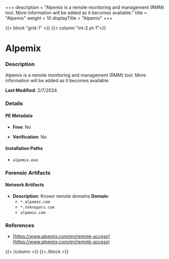 +++
description = "Alpemix is a remote monitoring and management (RMM) tool. More information will be added as it becomes available."
title = "Alpemix"
weight = 10
displayTitle = "Alpemix"
+++


{{< block "grid-1" >}}
{{< column "mt-2 pt-1">}}

# Alpemix


### Description

Alpemix is a remote monitoring and management (RMM) tool. More information will be added as it becomes available.



**Last Modified**: 2/7/2024

### Details


#### PE Metadata


- **Free**: No

- **Verification**: No




#### Installation Paths
- `alpemix.exe`

### Forensic Artifacts




#### Network Artifacts

- **Description**: Known remote domains
  **Domain**:
    - `*.alpemix.com`
    - `*.teknopars.com`
    - `alpemix.com`





### References
- [https://www.alpemix.com/en/remote-access](https://www.alpemix.com/en/remote-access)



{{< /column >}}
{{< /block >}}
